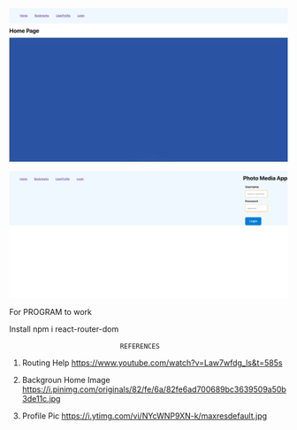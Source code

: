 ![wireframe](./Wireframe-REACT1.png)

![wireframe](./Wireframe-REACT2.png)

For PROGRAM to work

Install npm i react-router-dom



                                REFERENCES

1. Routing Help
https://www.youtube.com/watch?v=Law7wfdg_ls&t=585s

2. Backgroun Home Image
https://i.pinimg.com/originals/82/fe/6a/82fe6ad700689bc3639509a50b3de11c.jpg

3. Profile Pic
https://i.ytimg.com/vi/NYcWNP9XN-k/maxresdefault.jpg

